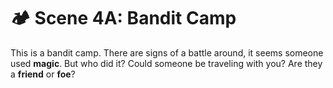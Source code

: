 # 🏕️ Scene 4A: Bandit Camp
This is a bandit camp. There are signs of a battle around, it seems someone used **magic**. But who did it? Could someone be traveling with you? Are they a **friend** or **foe**?
